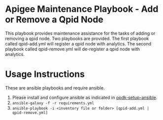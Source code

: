 Apigee Maintenance Playbook - Add or Remove a Qpid Node
=======================================================

This playbook provides maintenance assistance for the tasks of 
adding or removing a qpid node. Two playbooks are provided. The first 
playbook called qpid-add.yml will register a qpid node with analytics. 
The second playbook called qpid-remove.yml will de-register a qpid node
with analytics. 


Usage Instructions
==================

These are ansible playbooks and require ansible.

1. Please install and configure ansible as indicated in [opdk-setup-ansible](../apigee-setup-ansible).
1. `ansible-galaxy -f -r requirements.yml`
1. `ansible-playbook -i <inventory file or folder> [qpid-add.yml | qpid-remove.yml]`

